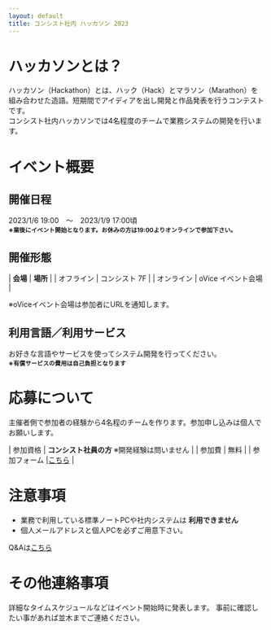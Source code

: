 ```yaml
---
layout: default
title: コンシスト社内 ハッカソン 2023
---
```


# ハッカソンとは？

ハッカソン（Hackathon）とは、ハック（Hack）とマラソン（Marathon）を組み合わせた造語。短期間でアイディアを出し開発と作品発表を行うコンテストです。<br>
コンシスト社内ハッカソンでは4名程度のチームで業務システムの開発を行います。

# イベント概要

## 開催日程

2023/1/6 19:00　～　2023/1/9 17:00頃<br>
<small>**※業後にイベント開始となります。お休みの方は19:00よりオンラインで参加下さい。**</small>


## 開催形態

| **会場** | **場所** |
| オフライン | コンシスト 7F |
| オンライン | oVice イベント会場 |

※oViceイベント会場は参加者にURLを通知します。


## 利用言語／利用サービス

お好きな言語やサービスを使ってシステム開発を行ってください。<br>
<small>**※有償サービスの費用は自己負担となります**</small>


# 応募について

主催者側で参加者の経験から4名程のチームを作ります。参加申し込みは個人でお願いします。

| 参加資格 | **コンシスト社員の方** ※開発経験は問いません |
| 参加費 | 無料 |
| 参加フォーム |[こちら](https://forms.gle/WYGAtme7s2XDukrn6) |


# 注意事項

* 業務で利用している標準ノートPCや社内システムは **利用できません**
* 個人メールアドレスと個人PCを必ずご用意下さい。

Q&Aは[こちら](./qa.html)


# その他連絡事項

詳細なタイムスケジュールなどはイベント開始時に発表します。
事前に確認したい事があれば並木までご連絡ください。
